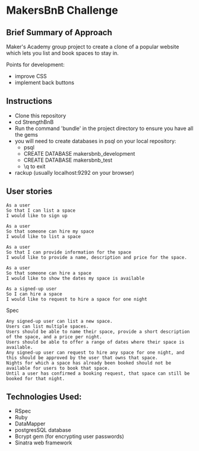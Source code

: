 MakersBnB Challenge
==================

Brief Summary of Approach
-------
Maker's Academy group project to create a clone of a popular website which lets you list and book spaces to stay in.



Points for development:
* improve CSS
* implement back buttons

Instructions
-------
* Clone this repository
* cd StrengthBnB
* Run the command 'bundle' in the project directory to ensure you have all the gems
* you will need to create databases in psql on your local repository:
  - psql
  - CREATE DATABASE makersbnb_development
  - CREATE DATABASE makersbnb_test
  - \q to exit
* rackup (usually localhost:9292 on your browser)

User stories
--------
```
As a user
So that I can list a space
I would like to sign up

As a user
So that someone can hire my space
I would like to list a space

As a user
So that I can provide information for the space
I would like to provide a name, description and price for the space.

As a user
So that someone can hire a space
I would like to show the dates my space is available

As a signed-up user
So I can hire a space
I would like to request to hire a space for one night

```


Spec
```
Any signed-up user can list a new space.
Users can list multiple spaces.
Users should be able to name their space, provide a short description of the space, and a price per night.
Users should be able to offer a range of dates where their space is available.
Any signed-up user can request to hire any space for one night, and this should be approved by the user that owns that space.
Nights for which a space has already been booked should not be available for users to book that space.
Until a user has confirmed a booking request, that space can still be booked for that night.
```

Technologies Used:
--------
* RSpec
* Ruby
* DataMapper
* postgresSQL database
* Bcrypt gem (for encrypting user passwords)
* Sinatra web framework
